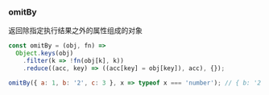 ### omitBy

返回除指定执行结果之外的属性组成的对象

```js
const omitBy = (obj, fn) =>
  Object.keys(obj)
    .filter(k => !fn(obj[k], k))
    .reduce((acc, key) => ((acc[key] = obj[key]), acc), {});
```

```js
omitBy({ a: 1, b: '2', c: 3 }, x => typeof x === 'number'); // { b: '2' }
```
